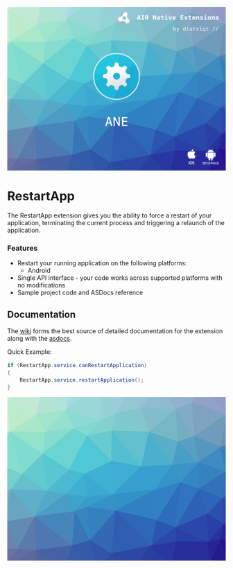 
![](images/hero.png)

# RestartApp

The RestartApp extension gives you the ability to force a restart of your application, terminating the current process and triggering a relaunch of the application. 


### Features

- Restart your running application on the following platforms:
  - Android
- Single API interface - your code works across supported platforms with no modifications
- Sample project code and ASDocs reference



## Documentation

The [wiki](https://github.com/distriqt/ANE-RestartApp/wiki) forms the best source of detailed documentation for the extension along with the [asdocs](https://distriqt.github.io/ANE-RestartApp/asdocs). 

Quick Example: 

```actionscript
if (RestartApp.service.canRestartApplication)
{
    RestartApp.service.restartApplication();
}
```



![](images/promo.png)
